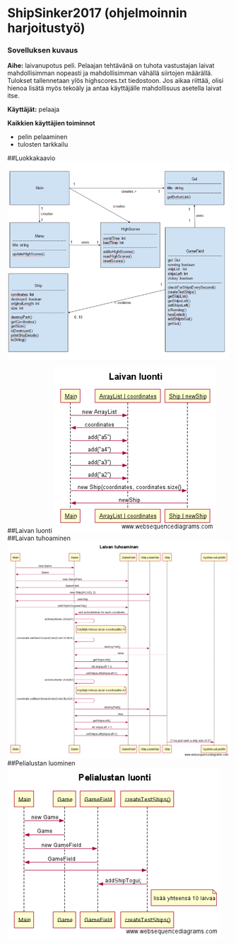 # ShipSinker2017 (ohjelmoinnin harjoitustyö)

### Sovelluksen kuvaus
**Aihe:** laivanupotus peli. Pelaajan tehtävänä on tuhota vastustajan laivat mahdollisimman nopeasti ja mahdollisimman vähällä siirtojen määrällä. Tulokset tallennetaan ylös highscores.txt tiedostoon. Jos aikaa riittää, olisi hienoa lisätä myös tekoäly ja antaa käyttäjälle mahdollisuus asetella laivat itse.

**Käyttäjät:** pelaaja

**Kaikkien käyttäjien toiminnot**
- pelin pelaaminen
- tulosten tarkkailu

##Luokkakaavio
![luokkakaavio](/dokumentaatio/kuvat/luokkakaavio4.png)

##Laivan luonti
![Laivan luonti](/dokumentaatio/kuvat/sekvenssikaavio/laivanluonti.png)
##Laivan tuhoaminen
![Laivan tuhoaminen](/dokumentaatio/kuvat/sekvenssikaavio/laivantuhoaminen.png)
##Pelialustan luominen
![Pelialustan luonti](/dokumentaatio/kuvat/sekvenssikaavio/pelialustanluonti.png)
